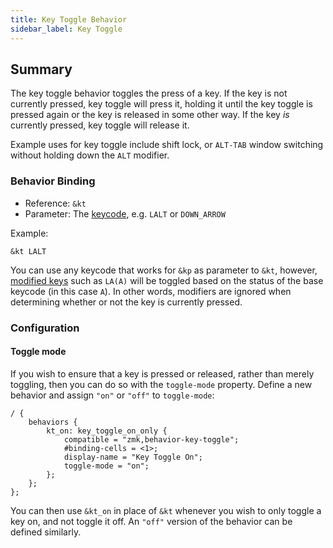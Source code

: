 ```yaml
---
title: Key Toggle Behavior
sidebar_label: Key Toggle
---
```


## Summary

The key toggle behavior toggles the press of a key.
If the key is not currently pressed, key toggle will press it, holding it until the key toggle is pressed again or the key is released in some other way.
If the key _is_ currently pressed, key toggle will release it.

Example uses for key toggle include shift lock, or `ALT-TAB` window switching without holding down the `ALT` modifier.

### Behavior Binding

- Reference: `&kt`
- Parameter: The [keycode](../list-of-keycodes.mdx), e.g. `LALT` or `DOWN_ARROW`

Example:

```dts
&kt LALT
```

You can use any keycode that works for `&kp` as parameter to `&kt`, however, [modified keys](../modifiers.mdx#modifier-functions) such as `LA(A)` will be toggled based on the status of the base keycode (in this case `A`).
In other words, modifiers are ignored when determining whether or not the key is currently pressed.

### Configuration

#### Toggle mode

If you wish to ensure that a key is pressed or released, rather than merely toggling, then you can do so with the `toggle-mode` property.
Define a new behavior and assign `"on"` or `"off"` to `toggle-mode`:

```dts
/ {
    behaviors {
        kt_on: key_toggle_on_only {
            compatible = "zmk,behavior-key-toggle";
            #binding-cells = <1>;
            display-name = "Key Toggle On";
            toggle-mode = "on";
        };
    };
};
```

You can then use `&kt_on` in place of `&kt` whenever you wish to only toggle a key on, and not toggle it off. An `"off"` version of the behavior can be defined similarly.
